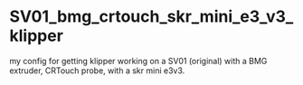 # SV01_bmg_crtouch_skr_mini_e3_v3_klipper
my config for getting klipper working on a SV01 (original) with a BMG extruder, CRTouch probe, with a skr mini e3v3.
